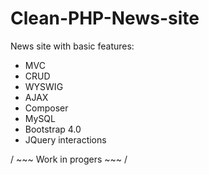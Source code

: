# Clean-PHP-News-site
News site with basic features:
- MVC
- CRUD
- WYSWIG
- AJAX
- Composer
- MySQL
- Bootstrap 4.0
- JQuery interactions

/ ~~~ Work in progers ~~~ /

